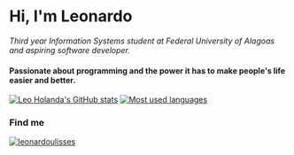 # Hi, I'm Leonardo
*Third year Information Systems student at Federal University of Alagoas and aspiring software developer.*

#### Passionate about programming and the power it has to make people's life easier and better.

[![Leo Holanda's GitHub stats](https://github-readme-stats.vercel.app/api?username=leo-holanda&show_icons=true&theme=gotham&hide_border=true&include_all_commits=true&hide=issues,contribs)](https://github.com/anuraghazra/github-readme-stats)
 [![Most used languages](https://github-readme-stats.vercel.app/api/top-langs/?username=leo-holanda&layout=compact&theme=gotham&hide_border=true)](https://github.com/anuraghazra/github-readme-stats)


### Find me

<a href="https://linkedin.com/in/leonardoulisses" target="blank"><img align="center" src="https://img.shields.io/badge/LinkedIn-0077B5?style=for-the-badge&logo=linkedin&logoColor=white" alt="leonardoulisses"/>
